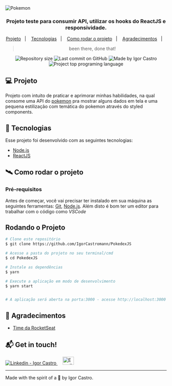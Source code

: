 <img alt="Pokemon" src="https://www.wickedcooltoys.com/wp-content/uploads/2017/06/Homepage-Banner-Pokemon-Web.jpg" />

<h3 align="center">
  Projeto teste para consumir API, utilizar os hooks do ReactJS e responsividade.
</h3>

<p align="center">
  <a href="#-projeto">Projeto</a>&nbsp;&nbsp;&nbsp;|&nbsp;&nbsp;&nbsp;
  <a href="#-tecnologias">Tecnologias</a>&nbsp;&nbsp;&nbsp;|&nbsp;&nbsp;&nbsp;
  <a href="#-tecnologias">Como rodar o projeto</a>&nbsp;&nbsp;&nbsp;|&nbsp;&nbsp;&nbsp;
  <a href="#-agradecimentos">Agradecimentos</a>&nbsp;&nbsp;&nbsp;|&nbsp;&nbsp;&nbsp;
</p>

<blockquote align="center">been there, done that!</blockquote>

<p align="center">
  <a> </a>
  <img alt="Repository size" src="https://img.shields.io/github/repo-size/IgorCastromann/PokedexJS?color=2304D361">
  <img alt="Last commit on GitHub" src="https://img.shields.io/github/last-commit/IgorCastromann/PokedexJS?color=2304D361">
  <img alt="Made by Igor Castro" src="https://img.shields.io/badge/made%20by-Igor Castro-%20?color=2304D361">
  <img alt="Project top programing language" src="https://img.shields.io/github/languages/top/IgorCastromann/PokedexJS?color=2304D361">
</p>


## 💻 Projeto 

Projeto com intuito de praticar e aprimorar minhas habilidades, na qual consome uma API do [pokemon](https://pokeapi.co/) pra mostrar alguns dados em tela e uma pequena estilização com temática do pokemon através do styled components.

## 🚀 Tecnologias

Esse projeto foi desenvolvido com as seguintes tecnologias:

- [Node.js](https://nodejs.org/en/)
- [ReactJS](https://reactjs.org/)


## 🛰 Como rodar o projeto
### Pré-requisitos

Antes de começar, você vai precisar ter instalado em sua máquina as seguintes ferramentas:
[Git](https://git-scm.com), [Node.js](https://nodejs.org/en/).
Além disto é bom ter um editor para trabalhar com o código como _VSCode_

## Rodando o Projeto

```bash
# Clone este repositório
$ git clone https://github.com/IgorCastromann/PokedexJS

# Acesse a pasta do projeto no seu terminal/cmd
$ cd PokedexJS

# Instale as dependências
$ yarn

# Execute a aplicação em modo de desenvolvimento
$ yarn start


# A aplicação será aberta na porta:3000 - acesse http://localhost:3000
```

## 🙌 Agradecimentos

- [Time da RocketSeat](https://rocketseat.com.br/)

## :mailbox_with_mail: Get in touch!


<a href="https://www.linkedin.com/in/igor-castro-27470672/" target="_blank" >
  <img alt="Linkedin - Igor Castro" src="https://img.shields.io/badge/Linkedin--%23F8952D?style=social&logo=linkedin">
</a>&nbsp;&nbsp;&nbsp;
<a href="mailto:castromann@live.com" target="_blank" >
  <img alt="Email - Igor Castro" width="35rem" height="25rem" src="https://img2.gratispng.com/20180401/cwe/kisspng-outlook-com-microsoft-outlook-logo-microsoft-offic-outlook-5ac078594dd532.5951870815225631613188.jpg">
</a> 

---

Made with the spirit of a 🐻 by Igor Castro.

